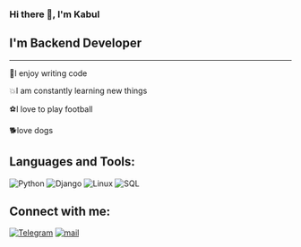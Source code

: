 ### Hi there 👋, I'm Kabul

## I'm Backend Developer
________________________

:muscle:I enjoy writing code

:boom:I am constantly learning new things

:soccer:I love to play football

:dog2:love dogs


## Languages and Tools:
![Python](https://img.shields.io/badge/-Python-090909?style=for-the-badge&logo=python&logoColor=00FF00)
![Django](https://img.shields.io/badge/-Django-090909?style=for-the-badge&logo=django&logoColor=F8C52C)
![Linux](https://img.shields.io/badge/-Linux-090909?style=for-the-badge&logo=Linux&logoColor=FF0000)
![SQL](https://img.shields.io/badge/-SQL-090909?style=for-the-badge&logo=mysql&logoColor=FF0000)


## Connect with me:
[![Telegram](https://img.shields.io/badge/-Telegram-090909?style=for-the-badge&logo=telegram&logoColor=00FF00)](https://t.me/Allazarovv)
[![mail](https://img.shields.io/badge/-mail-090909?style=for-the-badge&logo=mail&logoColor=00FF00)](https://mail.ru/allazarov51)



